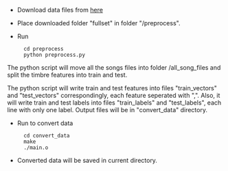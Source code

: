* Download data files from [here](http://labrosa.ee.columbia.edu/millionsong/pages/getting-dataset)

* Place downloaded folder "fullset" in folder "/preprocess".

* Run

		cd preprocess
		python preprocess.py

The python script will move all the songs files into folder /all_song_files and split the timbre features into train and test.

The python script will write train and test features into files "train_vectors" and "test_vectors" correspondingly, each feature seperated with ",". Also, it will write train and test labels into files "train_labels" and "test_labels", each line with only one label. Output files will be in "convert_data" directory.

* Run to convert data

		cd convert_data
		make
		./main.o

* Converted data will be saved in current directory.
